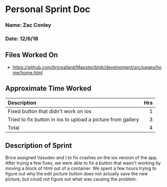 # Personal Sprint Doc
### Name: Zac Conley
### Date: 12/6/18

## Files Worked On
- https://github.com/briceallard/Mapster/blob/development/src/pages/home/home.html
 
## Approximate Time Worked

| Description                                                                               |   Hrs  |
| :---------------------------------------------------------------------------------------- |   ---: |
| Fixed button that didn't work on ios                                                      |    1   |
| Tried to fix button in ios to upload a picture from gallery                               |    3   |
| Total                                                                                     |    4   |


## Description of Sprint
Brice assigned Vasudev and I to fix crashes on the ios version of the app. After trying a few fixes, we were able
to fix a button that wasn't working by moving a block of html out of a container. We spent a few hours trying to 
figure out why the edit picture button does not actually save the new picture, but could not figure out what was
causing the problem.
